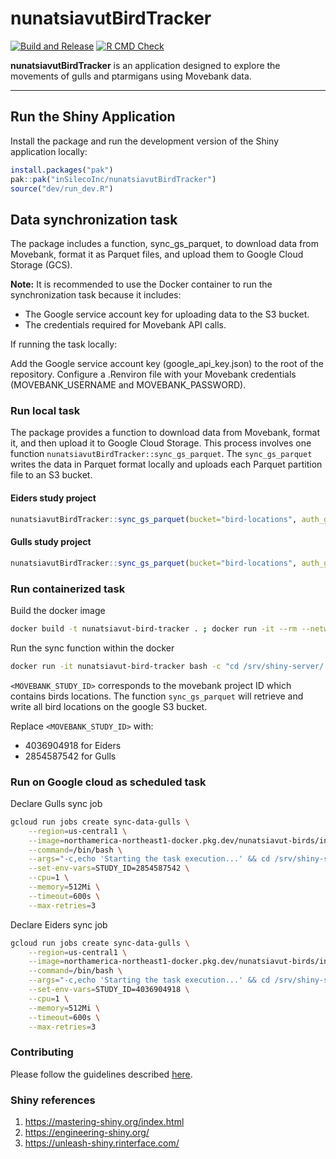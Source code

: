 # nunatsiavutBirdTracker
[![Build and Release](https://github.com/inSilecoInc/nunatsiavutBirdTracker/actions/workflows/build-docker-container.yaml/badge.svg)](https://github.com/inSilecoInc/nunatsiavutBirdTracker/actions/workflows/build-docker-container.yaml)
[![R CMD Check](https://github.com/inSilecoInc/nunatsiavutBirdTracker/actions/workflows/R-CMD-check.yaml/badge.svg)](https://github.com/inSilecoInc/nunatsiavutBirdTracker/actions/workflows/R-CMD-check.yaml)

**nunatsiavutBirdTracker** is an application designed to explore the movements of gulls and ptarmigans using Movebank data.

---

## Run the Shiny Application

Install the package and run the development version of the Shiny application locally:

```r
install.packages("pak")
pak::pak("inSilecoInc/nunatsiavutBirdTracker")
source("dev/run_dev.R")
```

## Data synchronization  task

The package includes a function, sync_gs_parquet, to download data from Movebank, format it as Parquet files, and upload them to Google Cloud Storage (GCS).

**Note:** It is recommended to use the Docker container to run the synchronization task because it includes:

- The Google service account key for uploading data to the S3 bucket.
- The credentials required for Movebank API calls.

If running the task locally:

Add the Google service account key (google_api_key.json) to the root of the repository.
Configure a .Renviron file with your Movebank credentials (MOVEBANK_USERNAME and MOVEBANK_PASSWORD).

### Run local task

The package provides a function to download data from Movebank, format it, and then upload it to Google Cloud Storage. This process involves one function `nunatsiavutBirdTracker::sync_gs_parquet`. The `sync_gs_parquet` writes the data in Parquet format locally and uploads each Parquet partition file to an S3 bucket.

#### Eiders study project

```r
nunatsiavutBirdTracker::sync_gs_parquet(bucket="bird-locations", auth_gcs_file_path="./nunatsiavut-birds-f42790fd372b.json", study_id = 4036904918)
```

#### Gulls study project

```r
nunatsiavutBirdTracker::sync_gs_parquet(bucket="bird-locations", auth_gcs_file_path="./nunatsiavut-birds-f42790fd372b.json", study_id = 2854587542)
```

### Run containerized task

Build the docker image

```sh
docker build -t nunatsiavut-bird-tracker . ; docker run -it --rm --network host nunatsiavut-bird-tracker
```

Run the sync function within the docker

```sh
docker run -it nunatsiavut-bird-tracker bash -c "cd /srv/shiny-server/ && Rscript -e 'nunatsiavutBirdTracker::sync_gs_parquet(bucket='bird-locations', auth_gcs_file_path='google_api_key.json', study_id = <MOVEBANK_STUDY_ID> )'"
```

`<MOVEBANK_STUDY_ID>` corresponds to the movebank project ID which contains birds locations. The function `sync_gs_parquet` will retrieve and write all bird locations on the google S3 bucket.

Replace `<MOVEBANK_STUDY_ID>` with:

- 4036904918 for Eiders
- 2854587542 for Gulls


### Run on Google cloud as scheduled task 

Declare Gulls sync job

```sh
gcloud run jobs create sync-data-gulls \
    --region=us-central1 \
    --image=northamerica-northeast1-docker.pkg.dev/nunatsiavut-birds/insileco/nunatsiavutbirdtracker:latest \
    --command=/bin/bash \
    --args="-c,echo 'Starting the task execution...' && cd /srv/shiny-server && echo 'Current directory: $(pwd)' && Rscript -e \"print('R script is starting'); nunatsiavutBirdTracker::sync_gs_parquet(bucket='bird-locations', auth_gcs_file_path='google_api_key.json', study_id=Sys.getenv('STUDY_ID')); print('R script completed')\" && echo 'Task execution completed successfully.'" \
    --set-env-vars=STUDY_ID=2854587542 \
    --cpu=1 \
    --memory=512Mi \
    --timeout=600s \
    --max-retries=3
```

Declare Eiders sync job

```sh
gcloud run jobs create sync-data-gulls \
    --region=us-central1 \
    --image=northamerica-northeast1-docker.pkg.dev/nunatsiavut-birds/insileco/nunatsiavutbirdtracker:latest \
    --command=/bin/bash \
    --args="-c,echo 'Starting the task execution...' && cd /srv/shiny-server && echo 'Current directory: $(pwd)' && Rscript -e \"print('R script is starting'); nunatsiavutBirdTracker::sync_gs_parquet(bucket='bird-locations', auth_gcs_file_path='google_api_key.json', study_id=Sys.getenv('STUDY_ID')); print('R script completed')\" && echo 'Task execution completed successfully.'" \
    --set-env-vars=STUDY_ID=4036904918 \
    --cpu=1 \
    --memory=512Mi \
    --timeout=600s \
    --max-retries=3
```

### Contributing

Please follow the guidelines described [here](https://github.com/inSilecoInc/iseShinyTemplate?tab=readme-ov-file#code-convention).


### Shiny references

1. https://mastering-shiny.org/index.html
2. https://engineering-shiny.org/
3. https://unleash-shiny.rinterface.com/

